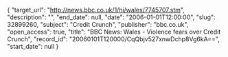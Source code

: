 {
  "target_url": "http://news.bbc.co.uk/1/hi/wales/7745707.stm", 
  "description": "", 
  "end_date": null, 
  "date": "2006-01-01T12:00:00", 
  "slug": 32899260, 
  "subject": "Credit Crunch", 
  "publisher": "bbc.co.uk", 
  "open_access": true, 
  "title": "BBC News: Wales - Violence fears over Credit Crunch", 
  "record_id": "20060101T120000/CqQbjv527xnwDchp8Vg6kA==", 
  "start_date": null
}

